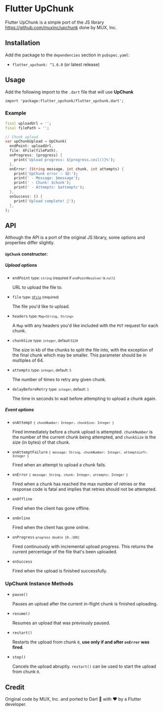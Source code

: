 # Flutter UpChunk

Flutter UpChunk is a simple port of the JS library https://github.com/muxinc/upchunk done by MUX, Inc.

## Installation

Add the package to the `dependencies` section in `pubspec.yaml`:
 - `flutter_upchunk: ^1.6.0` (or latest release)

## Usage

Add the following import to the `.dart` file that will use **UpChunk**

`import 'package:flutter_upchunk/flutter_upchunk.dart';`

### Example

```dart
final uploadUrl = '';
final filePath = '';

// Chunk upload
var upChunkUpload = UpChunk(
  endPoint: uploadUrl,
  file: XFile(filePath),
  onProgress: (progress) {
    print('Upload progress: ${progress.ceil()}%');
  },
  onError: (String message, int chunk, int attempts) {
    print('UpChunk error 💥 🙀:');
    print(' - Message: $message');
    print(' - Chunk: $chunk');
    print(' - Attempts: $attempts');
  },
  onSuccess: () {
    print('Upload complete! 👋');
  },
);
```

## API

Although the API is a port of the original JS library, some options and properties differ slightly.

#### `UpChunk` constructor:

##### Upload options

- `endPoint` <small>type: `string` (required if `endPointResolver` is `null`)</small>

  URL to upload the file to.

- `file` <small>type: [`XFile`](https://pub.dev/documentation/cross_file/latest/cross_file/XFile-class.html) (required)</small>

  The file you'd like to upload.

- `headers` <small>type: `Map<String, String>`</small>

  A `Map` with any headers you'd like included with the `PUT` request for each chunk.

- `chunkSize` <small>type: `integer`, default:`5120`</small>

  The size in kb of the chunks to split the file into, with the exception of the final chunk which may be smaller. This parameter should be in multiples of 64.

- `attempts` <small>type: `integer`, default: `5`</small>

  The number of times to retry any given chunk.

- `delayBeforeRetry` <small>type: `integer`, default: `1`</small>

  The time in seconds to wait before attempting to upload a chunk again.

##### Event options

- `onAttempt` <small>`{ chunkNumber: Integer, chunkSize: Integer }`</small>

  Fired immediately before a chunk upload is attempted. `chunkNumber` is the number of the current chunk being attempted, and `chunkSize` is the size (in bytes) of that chunk.

- `onAttemptFailure` <small>`{ message: String, chunkNumber: Integer, attemptsLeft: Integer }`</small>

  Fired when an attempt to upload a chunk fails.

- `onError` <small>`{ message: String, chunk: Integer, attempts: Integer }`</small>

  Fired when a chunk has reached the max number of retries or the response code is fatal and implies that retries should not be attempted.

- `onOffline`

  Fired when the client has gone offline.

- `onOnline`

  Fired when the client has gone online.

- `onProgress` <small>`progress double [0..100]`</small>

  Fired continuously with incremental upload progress. This returns the current percentage of the file that's been uploaded.

- `onSuccess`

  Fired when the upload is finished successfully.

### UpChunk Instance Methods

- `pause()`

  Pauses an upload after the current in-flight chunk is finished uploading.

- `resume()`

  Resumes an upload that was previously paused.

- `restart()`

  Restarts the upload from chunk `0`, **use only if and after `onError` was fired**.

- `stop()`

  Cancels the upload abruptly. `restart()` can be used to start the upload from chunk `0`.

## Credit

Original code by MUX, Inc. and ported to Dart 🎯 with ❤ by a Flutter developer.
